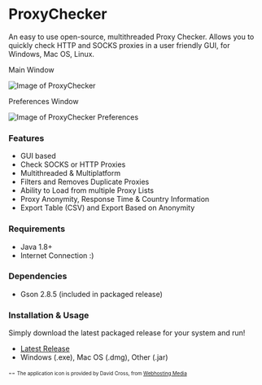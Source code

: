 # ProxyChecker
An easy to use open-source, multithreaded Proxy Checker.
Allows you to quickly check HTTP and SOCKS proxies in a user friendly GUI, for Windows, Mac OS, Linux.

Main Window

![Image of ProxyChecker](https://i.imgur.com/WhmwpBJ.gif)


Preferences Window

![Image of ProxyChecker Preferences](https://i.imgur.com/wejFQWT.png)



### Features
* GUI based
* Check SOCKS or HTTP Proxies
* Multithreaded & Multiplatform
* Filters and Removes Duplicate Proxies
* Ability to Load from multiple Proxy Lists
* Proxy Anonymity, Response Time & Country Information
* Export Table (CSV) and Export Based on Anonymity

### Requirements
* Java 1.8+
* Internet Connection :)

### Dependencies
* Gson 2.8.5 (included in packaged release)

### Installation & Usage
Simply download the latest packaged release for your system and run!
* [Latest Release](https://github.com/HiddenMotives/ProxyChecker/releases/latest)
* Windows (.exe), Mac OS (.dmg), Other (.jar)



--
<sub><sup>
The application icon is provided by David Cross, from [Webhosting Media](http://webhostingmedia.net/)
</sup></sub>
